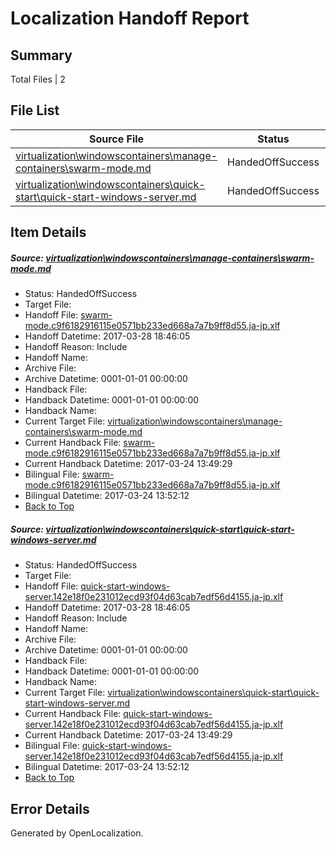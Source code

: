 # <a name='report-top'></a> Localization Handoff Report

## Summary
 Total Files | 2

## File List
 Source File | Status | Details 
 ----------- | ------ | ------- 
 [virtualization\windowscontainers\manage-containers\swarm-mode.md](https://github.com/Microsoft/Virtualization-Documentation-Private/blob/abb5b3e04d8c15c996d819aa67c73498a31cd2ce/virtualization/windowscontainers/manage-containers/swarm-mode.md) | HandedOffSuccess | [Details](#3df505fe13657459abd151b4a6ce9d72da7e1463302)
 [virtualization\windowscontainers\quick-start\quick-start-windows-server.md](https://github.com/Microsoft/Virtualization-Documentation-Private/blob/abb5b3e04d8c15c996d819aa67c73498a31cd2ce/virtualization/windowscontainers/quick-start/quick-start-windows-server.md) | HandedOffSuccess | [Details](#569ba8619e60a9c34c2939ff2106076e66040aa8368)

## Item Details
##### <a name='3df505fe13657459abd151b4a6ce9d72da7e1463302'></a> Source: [virtualization\windowscontainers\manage-containers\swarm-mode.md](https://github.com/Microsoft/Virtualization-Documentation-Private/blob/abb5b3e04d8c15c996d819aa67c73498a31cd2ce/virtualization/windowscontainers/manage-containers/swarm-mode.md)
* Status: HandedOffSuccess
* Target File: 
* Handoff File: [swarm-mode.c9f6182916115e0571bb233ed668a7a7b9ff8d55.ja-jp.xlf](https://github.com/Microsoft/Virtualization-Documentation-Private.handoff/blob/3da5084c097d47f57a8f71032136d35e234e8bb3/ol-handoff/Microsoft/Virtualization-Documentation-Private.ja-jp/live/swarm-mode.c9f6182916115e0571bb233ed668a7a7b9ff8d55.ja-jp.xlf)
* Handoff Datetime: 2017-03-28 18:46:05
* Handoff Reason: Include
* Handoff Name: 
* Archive File: 
* Archive Datetime: 0001-01-01 00:00:00
* Handback File: 
* Handback Datetime: 0001-01-01 00:00:00
* Handback Name: 
* Current Target File: [virtualization\windowscontainers\manage-containers\swarm-mode.md](https://github.com/Microsoft/Virtualization-Documentation-Private.ja-jp/blob/91030ef0e75c0d62ca730a9927fb3c05707fb87f/virtualization/windowscontainers/manage-containers/swarm-mode.md)
* Current Handback File: [swarm-mode.c9f6182916115e0571bb233ed668a7a7b9ff8d55.ja-jp.xlf](https://github.com/Microsoft/Virtualization-Documentation-Private.handback/blob/6969c74d9ea57e4b4be2660a95b860b9dc396fd6/ol-handback/Microsoft/Virtualization-Documentation-Private.ja-jp/live/swarm-mode.c9f6182916115e0571bb233ed668a7a7b9ff8d55.ja-jp.xlf)
* Current Handback Datetime: 2017-03-24 13:49:29
* Bilingual File: [swarm-mode.c9f6182916115e0571bb233ed668a7a7b9ff8d55.ja-jp.xlf](https://github.com/Microsoft/Virtualization-Documentation-Private.handback/blob/6969c74d9ea57e4b4be2660a95b860b9dc396fd6/ol-handback/Microsoft/Virtualization-Documentation-Private.ja-jp/live/swarm-mode.c9f6182916115e0571bb233ed668a7a7b9ff8d55.ja-jp.xlf)
* Bilingual Datetime: 2017-03-24 13:52:12
* [Back to Top](#report-top)

##### <a name='569ba8619e60a9c34c2939ff2106076e66040aa8368'></a> Source: [virtualization\windowscontainers\quick-start\quick-start-windows-server.md](https://github.com/Microsoft/Virtualization-Documentation-Private/blob/abb5b3e04d8c15c996d819aa67c73498a31cd2ce/virtualization/windowscontainers/quick-start/quick-start-windows-server.md)
* Status: HandedOffSuccess
* Target File: 
* Handoff File: [quick-start-windows-server.142e18f0e231012ecd93f04d63cab7edf56d4155.ja-jp.xlf](https://github.com/Microsoft/Virtualization-Documentation-Private.handoff/blob/3da5084c097d47f57a8f71032136d35e234e8bb3/ol-handoff/Microsoft/Virtualization-Documentation-Private.ja-jp/live/quick-start-windows-server.142e18f0e231012ecd93f04d63cab7edf56d4155.ja-jp.xlf)
* Handoff Datetime: 2017-03-28 18:46:05
* Handoff Reason: Include
* Handoff Name: 
* Archive File: 
* Archive Datetime: 0001-01-01 00:00:00
* Handback File: 
* Handback Datetime: 0001-01-01 00:00:00
* Handback Name: 
* Current Target File: [virtualization\windowscontainers\quick-start\quick-start-windows-server.md](https://github.com/Microsoft/Virtualization-Documentation-Private.ja-jp/blob/91030ef0e75c0d62ca730a9927fb3c05707fb87f/virtualization/windowscontainers/quick-start/quick-start-windows-server.md)
* Current Handback File: [quick-start-windows-server.142e18f0e231012ecd93f04d63cab7edf56d4155.ja-jp.xlf](https://github.com/Microsoft/Virtualization-Documentation-Private.handback/blob/6969c74d9ea57e4b4be2660a95b860b9dc396fd6/ol-handback/Microsoft/Virtualization-Documentation-Private.ja-jp/live/quick-start-windows-server.142e18f0e231012ecd93f04d63cab7edf56d4155.ja-jp.xlf)
* Current Handback Datetime: 2017-03-24 13:49:29
* Bilingual File: [quick-start-windows-server.142e18f0e231012ecd93f04d63cab7edf56d4155.ja-jp.xlf](https://github.com/Microsoft/Virtualization-Documentation-Private.handback/blob/6969c74d9ea57e4b4be2660a95b860b9dc396fd6/ol-handback/Microsoft/Virtualization-Documentation-Private.ja-jp/live/quick-start-windows-server.142e18f0e231012ecd93f04d63cab7edf56d4155.ja-jp.xlf)
* Bilingual Datetime: 2017-03-24 13:52:12
* [Back to Top](#report-top)


## Error Details

Generated by OpenLocalization.
